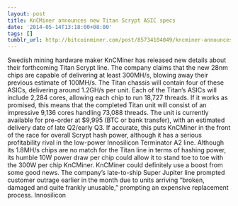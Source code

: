 ```yaml
---
layout: post
title: KnCMiner announces new Titan Scrypt ASIC specs
date: '2014-05-14T13:18:00+08:00'
tags: []
tumblr_url: http://bitcoinminer.com/post/85734104049/kncminer-announces-new-titan-scrypt-asic-specs
---
```



Swedish mining hardware maker KnCMiner has released new details about their forthcoming Titan Scrypt line. The company claims that the new 28nm chips are capable of delivering at least 300MH/s, blowing away their previous estimate of 100MH/s. The Titan chassis will contain four of these ASICs, delivering around 1.2GH/s per unit.
Each of the Titan’s ASICs will include 2,284 cores, allowing each chip to run 18,727 threads. If it works as promised, this means that the completed Titan unit will consist of an impressive 9,136 cores handling 73,088 threads. The unit is currently available for pre-order at $9,995 (BTC or bank transfer), with an estimated delivery date of late Q2/early Q3.
If accurate, this puts KnCMiner in the front of the race for overall Scrypt hash power, although it has a serious profitability rival in the low-power Innosilicon Terminator A2 line. Although its 1.8MH/s chips are no match for the Titan line in terms of hashing power, its humble 10W power draw per chip could allow it to stand toe to toe with the 300W per chip KnCMiner.
KnCMiner could definitely use a boost from some good news. The company’s late-to-ship Super Jupiter line prompted customer outrage earlier in the month due to units arriving “broken, damaged and quite frankly unusable,” prompting an expensive replacement process.
Innosilicon 
